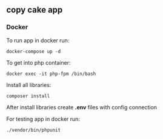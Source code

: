 ## copy cake app

### Docker

To run app in docker run:

    docker-compose up -d

To get into php container:

    docker exec -it php-fpm /bin/bash

Install all libraries:

    composer install

After install libraries create <b>.env</b> files with config connection     

For testing app in docker run:

    ./vendor/bin/phpunit